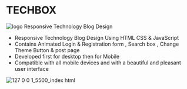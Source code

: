 # TECHBOX
  ![logo](https://user-images.githubusercontent.com/95019708/185638372-cef9a2a9-da52-49f5-afb2-996b4dcda03a.png) Responsive Technology Blog Design

- Responsive Technology Blog Design Using HTML CSS & JavaScript
- Contains Animated Login & Registration form , Search box , Change Theme Button & post page
- Developed first for desktop then for Mobile 
- Compatible with all mobile devices and with a beautiful and pleasant user interface

![127 0 0 1_5500_index html](https://user-images.githubusercontent.com/95019708/185112159-87192660-0a05-4f6c-81af-bedc9dfadafc.png)


